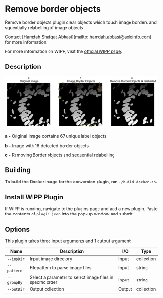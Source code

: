 # Remove border objects


Remove border objects plugin clear objects which touch image borders and squentially relabelling of image objects

Contact [Hamdah Shafqat Abbasi](mailto: hamdah.abbasi@axleinfo.com) for more information.

For more information on WIPP, visit the [official WIPP page](https://isg.nist.gov/deepzoomweb/software/wipp).


## Description

<img src="./image.png">


**a -** Original image contains 67 unique label objects 

**b -** Image with 16 detected border objects

**c -** Removing Border objects and sequential relabelling


## Building

To build the Docker image for the conversion plugin, run
`./build-docker.sh`.

## Install WIPP Plugin

If WIPP is running, navigate to the plugins page and add a new plugin. Paste the
contents of `plugin.json` into the pop-up window and submit.

## Options

This plugin takes three input arguments and
1 output argument:

| Name          | Description                                                   | I/O    | Type          |
|---------------|---------------------------------------------------------------|--------|---------------|
| `--inpDir`    | Input image directory                                         | Input  | collection    |
| `--pattern`   | Filepattern to parse image files                              | Input  | string        |
| `--groupBy`   | Select a parameter to select image files in specific order    | Input  | string        |
| `--outDir`    | Output collection                                             | Output | collection    |




